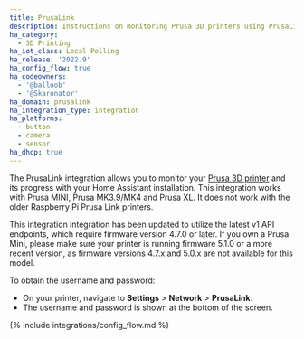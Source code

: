 ```yaml
---
title: PrusaLink
description: Instructions on monitoring Prusa 3D printers using PrusaLink.
ha_category:
  - 3D Printing
ha_iot_class: Local Polling
ha_release: '2022.9'
ha_config_flow: true
ha_codeowners:
  - '@balloob'
  - '@Skaronator'
ha_domain: prusalink
ha_integration_type: integration
ha_platforms:
  - button
  - camera
  - sensor
ha_dhcp: true
---
```


The PrusaLink integration allows you to monitor your [Prusa 3D printer](https://www.prusa3d.com) and its progress with your Home Assistant installation. This integration works with Prusa MINI, Prusa MK3.9/MK4 and Prusa XL. It does not work with the older Raspberry Pi Prusa Link printers.

This integration integration has been updated to utilize the latest v1 API endpoints, which require firmware version 4.7.0 or later. If you own a Prusa Mini, please make sure your printer is running firmware 5.1.0 or a more recent version, as firmware versions 4.7.x and 5.0.x are not available for this model.

To obtain the username and password:
 - On your printer, navigate to **Settings** > **Network** > **PrusaLink**. 
 - The username and password is shown at the bottom of the screen.

{% include integrations/config_flow.md %}
